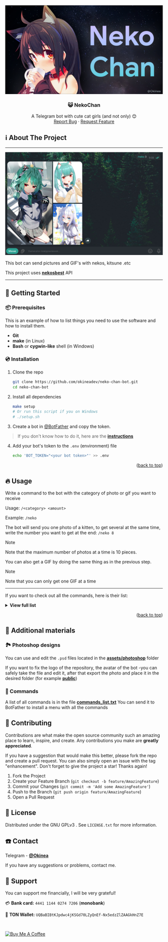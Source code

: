 <a name="readme-top"></a>

<!-- PROJECT LOGO -->
<br />
<div align="center">
  <a href="https://github.com/okineadev/neko-chan-bot">
    <img src="public/logo.jpg" alt="Logo">
  </a>

<h3 align="center">😺 NekoChan</h3>

  <p align="center">
    A Telegram bot with cute cat girls (and not only) 😊
    <br />
    <a href="https://github.com/okineadev/neko-chan-bot/issues">Report Bug</a>
    ·
    <a href="https://github.com/okineadev/neko-chan-bot/issues">Request Feature</a>
  </p>
</div>

<!-- ABOUT THE PROJECT -->

## ℹ️ About The Project
****
<img src="public/screenshot.png"></img>

This bot can send pictures and GIF's with nekos, kitsune .etc

This project uses [**nekosbest**](https://github.com/nekos-best/nekos-best.py) API

<hr>

<!-- GETTING STARTED -->

## 🧧 Getting Started

### 📦 Prerequisites

This is an example of how to list things you need to use the software and how to install them.

- **Git**
- **make** (in Linux)
- **Bash** or **cygwin-like** shell (in Windows)

### 💿 Installation


1. Clone the repo
   ```sh
   git clone https://github.com/okineadev/neko-chan-bot.git
   cd neko-chan-bot
   ```
2. Install all dependencies
   ```sh
   make setup
   # Or run this script if you on Windows
   # ./setup.sh
   ```
3. Create a bot in [@BotFather](https://t.me/botfather) and copy the token.

> If you don't know how to do it, here are the [**instructions**](https://telegra.ph/How-to-create-a-Telegram-bot-with-BotFather-02-08)

4. Add your bot's token to the `.env` (environment) file
   ```sh
   echo 'BOT_TOKEN="<your bot token>"' >> .env
   ```

<p align="right">(<a href="#readme-top">back to top</a>)</p>

<!-- USAGE EXAMPLES -->

## 🔥 Usage

Write a command to the bot with the category of photo or gif you want to receive

Usage: `/<category> <amount>`

Example: `/neko`

The bot will send you one photo of a kitten, to get several at the same time, write the number you want to get at the end: `/neko 8`

> [!NOTE]
> Note that the maximum number of photos at a time is 10 pieces.

You can also get a GIF by doing the same thing as in the previous step.

> [!NOTE]
> Note that you can only get one GIF at a time

<hr>

If you want to check out all the commands, here is their list:

<details>
  <summary><b>View full list</b></summary>
  <ul>
    <li><b>neko</b> - Send neko 😺</li>
    <li><b>kitsune</b> - Send kitsune 🦊</li>
    <li><b>waifu</b> - Send waifu 👩‍❤️‍👨</li>
    <li><b>husbando</b> - Send husbando 👨‍❤️‍👨</li>
    <li><b>baka</b> - Send baka GIF 🤦‍♂️</li>
    <li><b>bite</b> - Send bite GIF 👄</li>
    <li><b>blush</b> - Send blush GIF ☺️</li>
    <li><b>bored</b> - Send bored GIF 😑</li>
    <li><b>cry</b> - Send cry GIF 😢</li>
    <li><b>cuddle</b> - Send cuddle GIF 🤗</li>
    <li><b>dance</b> - Send dance GIF 💃</li>
    <li><b>facepalm</b> - Send facepalm GIF 🤦‍♂️</li>
    <li><b>feed</b> - Send feed GIF 🍽️</li>
    <li><b>handhold</b> - Send handhold GIF 🤝</li>
    <li><b>handshake</b> - Send handshake GIF 🤝</li>
    <li><b>happy</b> - Send happy GIF 😄</li>
    <li><b>highfive</b> - Send highfive GIF 🙌</li>
    <li><b>hug</b> - Send hug GIF 🤗</li>
    <li><b>kick</b> - Send kick GIF 👟</li>
    <li><b>kiss</b> - Send kiss GIF 💋</li>
    <li><b>laugh</b> - Send laugh GIF 😂</li>
    <li><b>lurk</b> - Send lurk GIF 🕵️‍♂️</li>
    <li><b>nod</b> - Send nod GIF 👍</li>
    <li><b>nom</b> - Send nom GIF 😋</li>
    <li><b>nope</b> - Send nope GIF 🙅‍♂️</li>
    <li><b>pat</b> - Send pat GIF 🤚</li>
    <li><b>peck</b> - Send peck GIF 💏</li>
    <li><b>poke</b> - Send poke GIF 👉</li>
    <li><b>pout</b> - Send pout GIF 😡</li>
    <li><b>punch</b> - Send punch GIF 👊</li>
    <li><b>shoot</b> - Send shoot GIF 🔫</li>
    <li><b>shrug</b> - Send shrug GIF 🤷‍♂️</li>
    <li><b>slap</b> - Send slap GIF 👋</li>
    <li><b>sleep</b> - Send sleep GIF 😴</li>
    <li><b>smile</b> - Send smile GIF 😊</li>
    <li><b>smug</b> - Send smug GIF 😏</li>
    <li><b>stare</b> - Send stare GIF 👀</li>
    <li><b>think</b> - Send think GIF 🤔</li>
    <li><b>thumbsup</b> - Send thumbsup GIF 👍</li>
    <li><b>tickle</b> - Send tickle GIF 🤣</li>
    <li><b>wave</b> - Send wave GIF 👋</li>
    <li><b>wink</b> - Send wink GIF 😉</li>
    <li><b>yawn</b> - Send yawn GIF 😪</li>
    <li><b>yeet</b> - Send yeet GIF 💨</li>
  </ul>
</details>

<p align="right">(<a href="#readme-top">back to top</a>)</p>

## 📑 Additional materials

### 🏞️ Photoshop designs

You can use and edit the `.psd` files located in the [**assets/photoshop**](assets/photoshop) folder

If you want to fix the logo of the repository, the avatar of the bot -you can safely take the file and edit it, after that export the photo and place it in the desired folder (for example [**public**](public))

### 📄 Commands

A list of all commands is in the file [**commands_list.txt**](assets/commands_list.txt)
You can send it to BotFather to install a menu with all the commands

<!-- CONTRIBUTING -->

## 🤝 Contributing

Contributions are what make the open source community such an amazing place to learn, inspire, and create. Any contributions you make are **greatly appreciated**.

If you have a suggestion that would make this better, please fork the repo and create a pull request. You can also simply open an issue with the tag "enhancement".
Don't forget to give the project a star! Thanks again!

1. Fork the Project
2. Create your Feature Branch (`git checkout -b feature/AmazingFeature`)
3. Commit your Changes (`git commit -m 'Add some AmazingFeature'`)
4. Push to the Branch (`git push origin feature/AmazingFeature`)
5. Open a Pull Request

<!-- LICENSE -->

## 📝 License

Distributed under the GNU GPLv3 . See `LICENSE.txt` for more information.

<!-- CONTACT -->

## ☎️ Contact

Telegram - [**@Okinea**](https://t.me/okinea)

If you have any suggestions or problems, contact me.

## 🍩 Support
You can support me financially, I will be very grateful!

💳 **Bank card:** `4441 1144 0274 7206` (**monobank**)

💎 **TON Wallet:** `UQBaBIBtKJpdwc4jKSGd70LZyQnEf-Nx5edzZlZAAGkHnZ7E`

</br>

<a href="https://www.buymeacoffee.com/okinea" target="_blank"><img src="https://cdn.buymeacoffee.com/buttons/v2/arial-yellow.png" alt="Buy Me A Coffee" style="height: 60px !important;width: 217px !important;" ></a>

